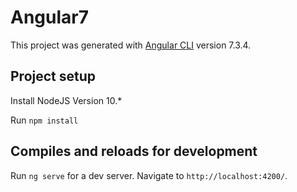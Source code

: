 # Angular7

This project was generated with [Angular CLI](https://github.com/angular/angular-cli) version 7.3.4.

## Project setup

Install NodeJS Version 10.*

Run `npm install`

## Compiles and reloads for development

Run `ng serve` for a dev server. 
Navigate to `http://localhost:4200/`.
